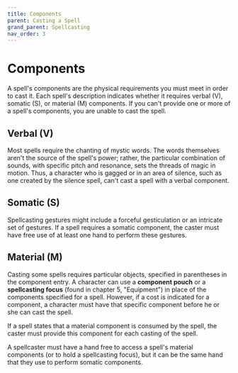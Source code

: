 ```yaml
---
title: Components
parent: Casting a Spell
grand_parent: Spellcasting
nav_order: 3
---
```


# Components
A spell's components are the physical requirements you must meet in order to cast it. Each spell's description indicates whether it requires verbal (V), somatic (S), or material (M) components. If you can't provide one or more of a spell's components, you are unable to cast the spell.

## Verbal (V)
Most spells require the chanting of mystic words. The words themselves aren't the source of the spell's power; rather, the particular combination of sounds, with specific pitch and resonance, sets the threads of magic in motion. Thus, a character who is gagged or in an area of silence, such as one created by the silence spell, can't cast a spell with a verbal component.

## Somatic (S)
Spellcasting gestures might include a forceful gesticulation or an intricate set of gestures. If a spell requires a somatic component, the caster must have free use of at least one hand to perform these gestures.

## Material (M)
Casting some spells requires particular objects, specified in parentheses in the component entry. A character can use a **component pouch** or a **spellcasting focus** (found in chapter 5, "Equipment") in place of the components specified for a spell. However, if a cost is indicated for a component, a character must have that specific component before he or she can cast the spell.

If a spell states that a material component is consumed by the spell, the caster must provide this component for each casting of the spell.

A spellcaster must have a hand free to access a spell's material components (or to hold a spellcasting focus), but it can be the same hand that they use to perform somatic components.
